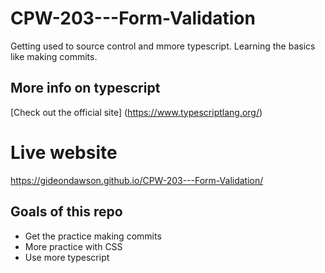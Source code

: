 # CPW-203---Form-Validation
Getting used to source control and mmore typescript. Learning the basics like making commits. 

## More info on typescript 
[Check out the official site] (https://www.typescriptlang.org/)

# Live website
https://gideondawson.github.io/CPW-203---Form-Validation/

## Goals of this repo 
- Get the practice making commits
- More practice with CSS
- Use more typescript


